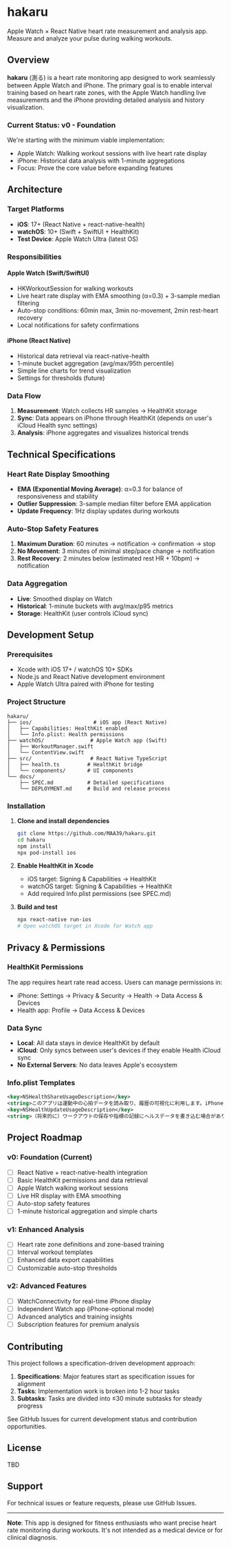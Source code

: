 # hakaru

Apple Watch × React Native heart rate measurement and analysis app. Measure and analyze your pulse during walking workouts.

## Overview

**hakaru** (測る) is a heart rate monitoring app designed to work seamlessly between Apple Watch and iPhone. The primary goal is to enable interval training based on heart rate zones, with the Apple Watch handling live measurements and the iPhone providing detailed analysis and history visualization.

### Current Status: v0 - Foundation

We're starting with the minimum viable implementation:
- Apple Watch: Walking workout sessions with live heart rate display
- iPhone: Historical data analysis with 1-minute aggregations
- Focus: Prove the core value before expanding features

## Architecture

### Target Platforms
- **iOS**: 17+ (React Native + react-native-health)
- **watchOS**: 10+ (Swift + SwiftUI + HealthKit)
- **Test Device**: Apple Watch Ultra (latest OS)

### Responsibilities

#### Apple Watch (Swift/SwiftUI)
- HKWorkoutSession for walking workouts
- Live heart rate display with EMA smoothing (α=0.3) + 3-sample median filtering
- Auto-stop conditions: 60min max, 3min no-movement, 2min rest-heart recovery
- Local notifications for safety confirmations

#### iPhone (React Native)
- Historical data retrieval via react-native-health
- 1-minute bucket aggregation (avg/max/95th percentile)
- Simple line charts for trend visualization
- Settings for thresholds (future)

### Data Flow
1. **Measurement**: Watch collects HR samples → HealthKit storage
2. **Sync**: Data appears on iPhone through HealthKit (depends on user's iCloud Health sync settings)
3. **Analysis**: iPhone aggregates and visualizes historical trends

## Technical Specifications

### Heart Rate Display Smoothing
- **EMA (Exponential Moving Average)**: α=0.3 for balance of responsiveness and stability
- **Outlier Suppression**: 3-sample median filter before EMA application
- **Update Frequency**: 1Hz display updates during workouts

### Auto-Stop Safety Features
1. **Maximum Duration**: 60 minutes → notification → confirmation → stop
2. **No Movement**: 3 minutes of minimal step/pace change → notification
3. **Rest Recovery**: 2 minutes below (estimated rest HR + 10bpm) → notification

### Data Aggregation
- **Live**: Smoothed display on Watch
- **Historical**: 1-minute buckets with avg/max/p95 metrics
- **Storage**: HealthKit (user controls iCloud sync)

## Development Setup

### Prerequisites
- Xcode with iOS 17+ / watchOS 10+ SDKs
- Node.js and React Native development environment
- Apple Watch Ultra paired with iPhone for testing

### Project Structure
```
hakaru/
├── ios/                    # iOS app (React Native)
│   ├── Capabilities: HealthKit enabled
│   └── Info.plist: Health permissions
├── watchOS/               # Apple Watch app (Swift)
│   ├── WorkoutManager.swift
│   └── ContentView.swift
├── src/                   # React Native TypeScript
│   ├── health.ts         # HealthKit bridge
│   └── components/       # UI components
└── docs/
    ├── SPEC.md           # Detailed specifications
    └── DEPLOYMENT.md     # Build and release process
```

### Installation

1. **Clone and install dependencies**
   ```bash
   git clone https://github.com/MAA39/hakaru.git
   cd hakaru
   npm install
   npx pod-install ios
   ```

2. **Enable HealthKit in Xcode**
   - iOS target: Signing & Capabilities → HealthKit
   - watchOS target: Signing & Capabilities → HealthKit
   - Add required Info.plist permissions (see SPEC.md)

3. **Build and test**
   ```bash
   npx react-native run-ios
   # Open watchOS target in Xcode for Watch app
   ```

## Privacy & Permissions

### HealthKit Permissions
The app requires heart rate read access. Users can manage permissions in:
- iPhone: Settings → Privacy & Security → Health → Data Access & Devices
- Health app: Profile → Data Access & Devices

### Data Sync
- **Local**: All data stays in device HealthKit by default
- **iCloud**: Only syncs between user's devices if they enable Health iCloud sync
- **No External Servers**: No data leaves Apple's ecosystem

### Info.plist Templates
```xml
<key>NSHealthShareUsageDescription</key>
<string>このアプリは運動中の心拍データを読み取り、履歴の可視化に利用します。iPhoneの「ヘルスケア」→「データアクセスとデバイス」から許可を管理できます。</string>
<key>NSHealthUpdateUsageDescription</key>
<string>（将来的に）ワークアウトの保存や指標の記録にヘルスデータを書き込む場合があります。</string>
```

## Project Roadmap

### v0: Foundation (Current)
- [ ] React Native + react-native-health integration
- [ ] Basic HealthKit permissions and data retrieval
- [ ] Apple Watch walking workout sessions
- [ ] Live HR display with EMA smoothing
- [ ] Auto-stop safety features
- [ ] 1-minute historical aggregation and simple charts

### v1: Enhanced Analysis
- [ ] Heart rate zone definitions and zone-based training
- [ ] Interval workout templates
- [ ] Enhanced data export capabilities
- [ ] Customizable auto-stop thresholds

### v2: Advanced Features
- [ ] WatchConnectivity for real-time iPhone display
- [ ] Independent Watch app (iPhone-optional mode)
- [ ] Advanced analytics and training insights
- [ ] Subscription features for premium analysis

## Contributing

This project follows a specification-driven development approach:

1. **Specifications**: Major features start as specification issues for alignment
2. **Tasks**: Implementation work is broken into 1-2 hour tasks
3. **Subtasks**: Tasks are divided into ≤30 minute subtasks for steady progress

See GitHub Issues for current development status and contribution opportunities.

## License

TBD

## Support

For technical issues or feature requests, please use GitHub Issues.

---

**Note**: This app is designed for fitness enthusiasts who want precise heart rate monitoring during workouts. It's not intended as a medical device or for clinical diagnosis.
